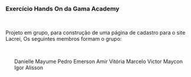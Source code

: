 <h3>Exercício Hands On da Gama Academy</h3>
<br>
<p>Projeto em grupo, para construção de uma página de cadastro para o site Lacrei,  Os seguintes membros formam o grupo: </p>
<br>
<ul>
Danielle
Mayume
Pedro
Emerson
Amir
Vitória
Marcelo
Victor
Maycon
Igor
Alisson
</ul>

